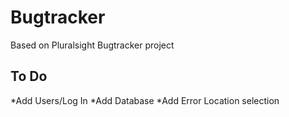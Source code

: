 # Bugtracker

Based on Pluralsight Bugtracker project

## To Do
*Add Users/Log In
*Add Database
*Add Error Location selection
